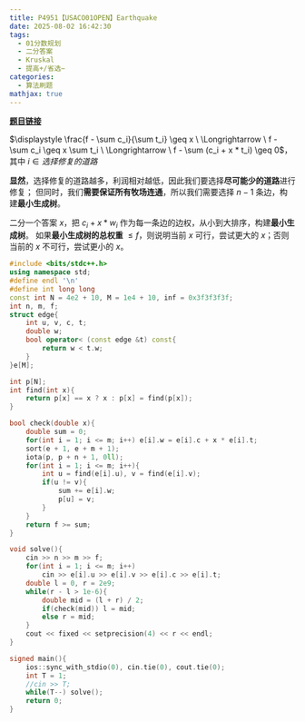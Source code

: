 ```yaml
---
title: P4951【USACO01OPEN】Earthquake
date: 2025-08-02 16:42:30
tags:
  - 01分数规划
  - 二分答案
  - Kruskal
  - 提高+/省选−
categories:
  - 算法刷题
mathjax: true
---
```


**[题目链接](https://www.luogu.com.cn/problem/P4951)**

$\displaystyle \frac{f - \sum c_i}{\sum t_i} \geq x \ \Longrightarrow \ f - \sum c_i \geq x \sum t_i \ \Longrightarrow \ f - \sum (c_i + x * t_i) \geq 0$，其中 $i \in {选择修复的道路}$

**显然**，选择修复的道路越多，利润相对越低，因此我们要选择**尽可能少的道路**进行修复；
但同时，我们**需要保证所有牧场连通**，所以我们需要选择 $n - 1$ 条边，构建**最小生成树**。

二分一个答案 $x$，把 $c_i + x * w_i$ 作为每一条边的边权，从小到大排序，构建**最小生成树**。
如果**最小生成树的总权重** $\leq f$，则说明当前 $x$ 可行，尝试更大的 $x$；否则当前的 $x$ 不可行，尝试更小的 $x$。

```cpp
#include <bits/stdc++.h>
using namespace std;
#define endl '\n'
#define int long long
const int N = 4e2 + 10, M = 1e4 + 10, inf = 0x3f3f3f3f;
int n, m, f;
struct edge{
    int u, v, c, t;
    double w;
    bool operator< (const edge &t) const{
        return w < t.w;
    }
}e[M];

int p[N];
int find(int x){
    return p[x] == x ? x : p[x] = find(p[x]);
}

bool check(double x){
    double sum = 0;
    for(int i = 1; i <= m; i++) e[i].w = e[i].c + x * e[i].t;
    sort(e + 1, e + m + 1);
    iota(p, p + n + 1, 0ll);
    for(int i = 1; i <= m; i++){
        int u = find(e[i].u), v = find(e[i].v);
        if(u != v){
            sum += e[i].w;
            p[u] = v;
        }
    }
    return f >= sum;
}

void solve(){
    cin >> n >> m >> f;
    for(int i = 1; i <= m; i++)
        cin >> e[i].u >> e[i].v >> e[i].c >> e[i].t;
    double l = 0, r = 2e9;
    while(r - l > 1e-6){
        double mid = (l + r) / 2;
        if(check(mid)) l = mid;
        else r = mid;
    }
    cout << fixed << setprecision(4) << r << endl;
}

signed main(){
    ios::sync_with_stdio(0), cin.tie(0), cout.tie(0);
    int T = 1;
    //cin >> T;
    while(T--) solve();
    return 0;
}
```